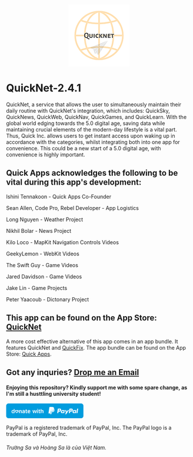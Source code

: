 <p align="center">
  <img src="https://github.com/PhuocThienTran/QuickNet/blob/master/AppIcon.appiconset/167.png">
</p>

# QuickNet-2.4.1
QuickNet, a service that allows the user to simultaneously maintain their daily routine with QuickNet's integration, which includes: QuickSky, QuickNews, QuickWeb, QuickNav, QuickGames, and QuickLearn. With the global world edging towards the 5.0 digital age, saving data while maintaining crucial elements of the modern-day lifestyle is a vital part. Thus, Quick Inc. allows users to get instant access upon waking up in accordance with the categories, whilst integrating both into one app for convenience. This could be a new start of a 5.0 digital age, with convenience is highly important.

## Quick Apps acknowledges the following to be vital during this app's development:

Ishini Tennakoon - Quick Apps Co-Founder

Sean Allen, Code Pro, Rebel Developer - App Logistics

Long Nguyen - Weather Project

Nikhil Bolar - News Project

Kilo Loco - MapKit Navigation Controls Videos

GeekyLemon - WebKit Videos

The Swift Guy - Game Videos

Jared Davidson - Game Videos

Jake Lin - Game Projects

Peter Yaacoub - Dictonary Project

## This app can be found on the App Store: [QuickNet](https://apps.apple.com/au/app/quick-appss-net/id1489780396)
  A more cost effective alternative of this app comes in an app bundle. It features QuickNet and [QuickFix](https://github.com/PhuocThienTran/QuickFix). The app bundle can be found on the App Store: [Quick Apps](https://apps.apple.com/au/app-bundle/quick-apps/id1505694713).

## Got any inquries? [Drop me an Email](mailto:donnyquickinc@gmail.com)

#### Enjoying this repository? Kindly support me with some spare change, as I'm still a husttling university student!
  <a href="https://www.paypal.me/thientran2702"><img src="blue.svg" height="40"></a>  
<p>PayPal is a registered trademark of PayPal, Inc. The PayPal logo is a trademark of PayPal, Inc.</p>

###### Trường Sa và Hoàng Sa là của Việt Nam.
